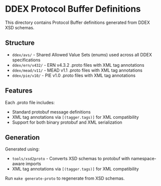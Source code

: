 # DDEX Protocol Buffer Definitions

This directory contains Protocol Buffer definitions generated from DDEX XSD schemas.

## Structure

- `ddex/avs/` - Shared Allowed Value Sets (enums) used across all DDEX specifications
- `ddex/ern/v432/` - ERN v4.3.2 .proto files with XML tag annotations
- `ddex/mead/v11/` - MEAD v1.1 .proto files with XML tag annotations  
- `ddex/pie/v10/` - PIE v1.0 .proto files with XML tag annotations

## Features

Each .proto file includes:
- Standard protobuf message definitions
- XML tag annotations via `[(tagger.tags)]` for XML compatibility
- Support for both binary protobuf and XML serialization

## Generation

Generated using:
- `tools/xsd2proto` - Converts XSD schemas to protobuf with namespace-aware imports
- XML tag annotations via `[(tagger.tags)]` for XML compatibility  

Run `make generate-proto` to regenerate from XSD schemas.